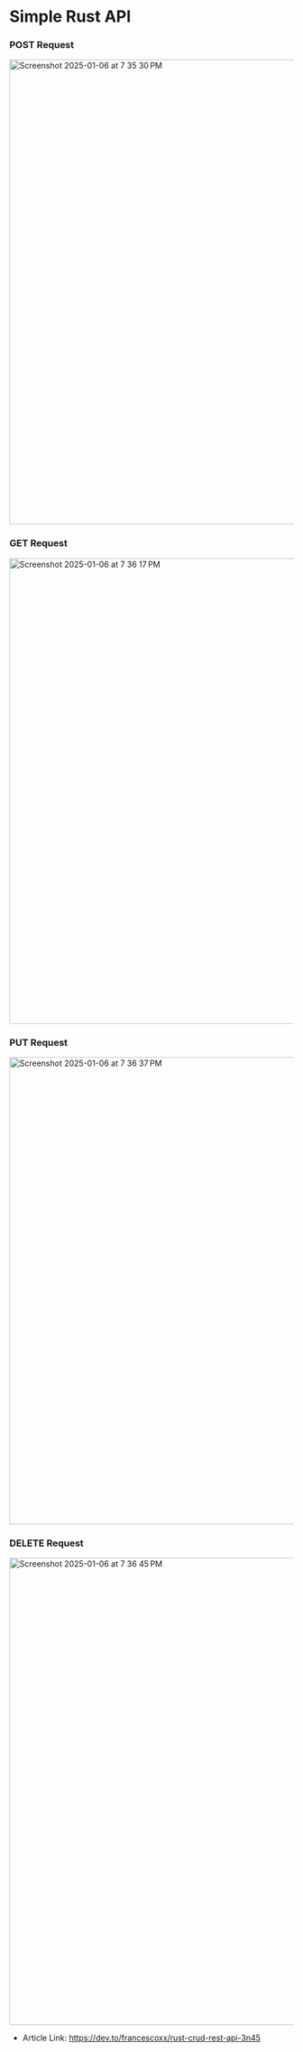 # Simple Rust API

### POST Request

<img width="823" alt="Screenshot 2025-01-06 at 7 35 30 PM" src="https://github.com/user-attachments/assets/d374b5d7-9171-43c2-9ff6-4532a212e484" />

### GET Request

<img width="824" alt="Screenshot 2025-01-06 at 7 36 17 PM" src="https://github.com/user-attachments/assets/f0d2d99a-a3dd-4a62-b491-e7b90e5cea44" />

### PUT Request

<img width="827" alt="Screenshot 2025-01-06 at 7 36 37 PM" src="https://github.com/user-attachments/assets/f7f1e406-e206-4c0d-bb3a-589fca40539d" />

### DELETE Request

<img width="827" alt="Screenshot 2025-01-06 at 7 36 45 PM" src="https://github.com/user-attachments/assets/2f2fdf0f-f666-4e5e-961a-42a6e78a888e" />

- Article Link: https://dev.to/francescoxx/rust-crud-rest-api-3n45
